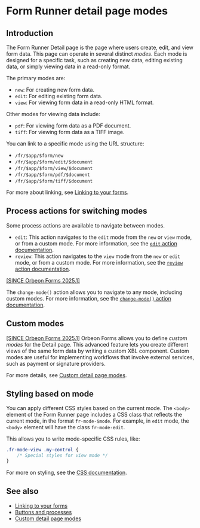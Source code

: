 # Form Runner detail page modes

## Introduction

The Form Runner Detail page is the page where users create, edit, and view form data. This page can operate in several distinct *modes*. Each mode is designed for a specific task, such as creating new data, editing existing data, or simply viewing data in a read-only format.

[//]: # (TODO: image of a detail page)

The primary modes are:

- `new`: For creating new form data.
- `edit`: For editing existing form data.
- `view`: For viewing form data in a read-only HTML format.

Other modes for viewing data include:

- `pdf`: For viewing form data as a PDF document.
- `tiff`: For viewing form data as a TIFF image.

You can link to a specific mode using the URL structure:

- `/fr/$app/$form/new`
- `/fr/$app/$form/edit/$document`
- `/fr/$app/$form/view/$document`
- `/fr/$app/$form/pdf/$document`
- `/fr/$app/$form/tiff/$document`

For more about linking, see [Linking to your forms](/form-runner/link-embed/linking.md).

## Process actions for switching modes

Some process actions are available to navigate between modes.

- `edit`: This action navigates to the `edit` mode from the `new` or `view` mode, or from a custom mode. For more information, see the [`edit` action documentation](/form-runner/advanced/buttons-and-processes/actions-form-runner.md#other-actions).
- `review`: This action navigates to the `view` mode from the `new` or `edit` mode, or from a custom mode. For more information, see the [`review` action documentation](/form-runner/advanced/buttons-and-processes/actions-form-runner.md#other-actions).

[\[SINCE Orbeon Forms 2025.1\]](/release-notes/orbeon-forms-2025.1.md)

The `change-mode()` action allows you to navigate to any mode, including custom modes. For more information, see the [`change-mode()` action documentation](custom-modes.md#the-change-mode-action).

## Custom modes

[\[SINCE Orbeon Forms 2025.1\]](/release-notes/orbeon-forms-2025.1.md)
Orbeon Forms allows you to define *custom modes* for the Detail page. This advanced feature lets you create different views of the same form data by writing a custom XBL component. Custom modes are useful for implementing workflows that involve external services, such as payment or signature providers.

For more details, see [Custom detail page modes](custom-modes.md).

## Styling based on mode

You can apply different CSS styles based on the current mode. The `<body>` element of the Form Runner page includes a CSS class that reflects the current mode, in the format `fr-mode-$mode`. For example, in `edit` mode, the `<body>` element will have the class `fr-mode-edit`.

This allows you to write mode-specific CSS rules, like:

```css
.fr-mode-view .my-control {
    /* Special styles for view mode */
}
```

For more on styling, see the [CSS documentation](/form-runner/styling/css.md).

## See also

- [Linking to your forms](/form-runner/link-embed/linking.md)
- [Buttons and processes](/form-runner/advanced/buttons-and-processes/README.md)
- [Custom detail page modes](custom-modes.md)
